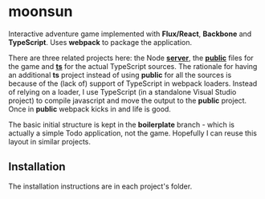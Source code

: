moonsun
===
Interactive adventure game implemented with **Flux/React**, **Backbone** and **TypeScript**. Uses **webpack** to package the application.

There are three related projects here: the Node **[server](server)**, the **[public](public)** files for the game and **[ts](ts)** for the actual TypeScript sources.
The rationale for having an additional **ts** project instead of using **public** for all the sources is because of the (lack of) support of TypeScript in webpack loaders.
Instead of relying on a loader, I use TypeScript (in a standalone Visual Studio project) to compile javascript and move the output to the **public** project.
Once in **public** webpack kicks in and life is good.

The basic initial structure is kept in the **boilerplate** branch - which is actually a simple Todo application, not the game. Hopefully I can reuse this layout in similar projects.

Installation
---
The installation instructions are in each project's folder.

